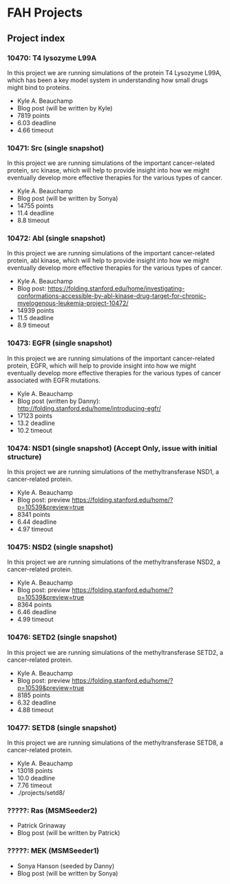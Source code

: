 # FAH Projects

## Project index

### 10470: T4 lysozyme L99A
In this project we are running simulations of the protein T4 Lysozyme L99A, which has been a key model system in understanding how small drugs might bind to proteins.
* Kyle A. Beauchamp
* Blog post (will be written by Kyle)
* 7819 points
* 6.03 deadline
* 4.66 timeout

### 10471: Src (single snapshot)
In this project we are running simulations of the important cancer-related protein, src kinase, which will help to provide insight into how we might eventually develop more effective therapies for the various types of cancer.
* Kyle A. Beauchamp
* Blog post (will be written by Sonya)
* 14755 points
* 11.4 deadline
* 8.8 timeout

### 10472: Abl (single snapshot)
In this project we are running simulations of the important cancer-related protein, abl kinase, which will help to provide insight into how we might eventually develop more effective therapies for the various types of cancer.
* Kyle A. Beauchamp
* Blog post: https://folding.stanford.edu/home/investigating-conformations-accessible-by-abl-kinase-drug-target-for-chronic-myelogenous-leukemia-project-10472/
* 14939 points
* 11.5 deadline
* 8.9 timeout

### 10473: EGFR (single snapshot)
In this project we are running simulations of the important cancer-related protein, EGFR, which will help to provide insight into how we might eventually develop more effective therapies for the various types of cancer associated with EGFR mutations.
* Kyle A. Beauchamp
* Blog post (written by Danny): http://folding.stanford.edu/home/introducing-egfr/
* 17123 points
* 13.2 deadline
* 10.2 timeout

### 10474: NSD1 (single snapshot) (Accept Only, issue with initial structure)
In this project we are running simulations of the methyltransferase NSD1, a cancer-related protein.
* Kyle A. Beauchamp
* Blog post: preview https://folding.stanford.edu/home/?p=10539&preview=true
* 8341 points
* 6.44 deadline
* 4.97 timeout

### 10475: NSD2 (single snapshot)
In this project we are running simulations of the methyltransferase NSD2, a cancer-related protein.
* Kyle A. Beauchamp
* Blog post: preview https://folding.stanford.edu/home/?p=10539&preview=true
* 8364 points
* 6.46 deadline
* 4.99 timeout

### 10476: SETD2 (single snapshot)
In this project we are running simulations of the methyltransferase SETD2, a cancer-related protein.
* Kyle A. Beauchamp
* Blog post: preview https://folding.stanford.edu/home/?p=10539&preview=true
* 8185 points
* 6.32 deadline
* 4.88 timeout


### 10477: SETD8 (single snapshot)
In this project we are running simulations of the methyltransferase SETD8, a cancer-related protein.
* Kyle A. Beauchamp
* 13018 points
* 10.0 deadline
* 7.76 timeout
* ./projects/setd8/

### ?????: Ras (MSMSeeder2)
* Patrick Grinaway
* Blog post (will be written by Patrick)

### ?????: MEK (MSMSeeder1)
* Sonya Hanson (seeded by Danny)
* Blog post (will be written by Sonya)

